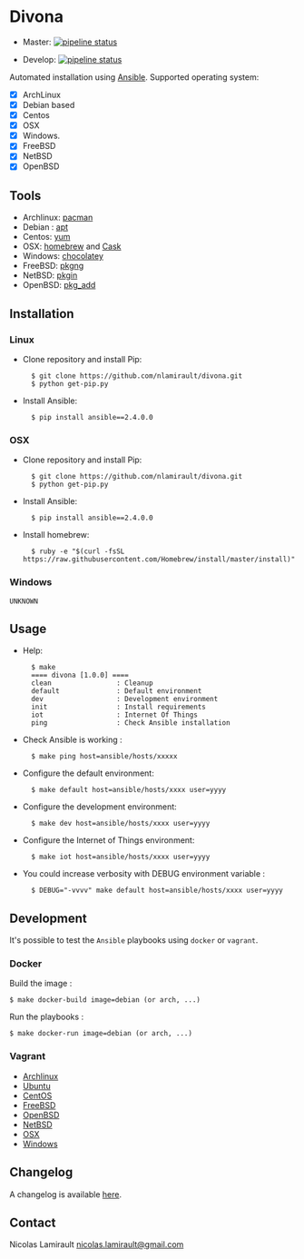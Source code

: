 # Divona #

* Master: [![pipeline status](https://gitlab.com/nicolas-lamirault/divona/badges/master/pipeline.svg)](https://gitlab.com/nicolas-lamirault/divona/commits/master)

* Develop: [![pipeline status](https://gitlab.com/nicolas-lamirault/divona/badges/develop/pipeline.svg)](https://gitlab.com/nicolas-lamirault/divona/commits/develop)

Automated installation using [Ansible](https://www.ansible.com/). Supported operating system:

- [x] ArchLinux
- [x] Debian based
- [x] Centos
- [x] OSX
- [x] Windows.
- [x] FreeBSD
- [x] NetBSD
- [x] OpenBSD

## Tools

- Archlinux: [pacman](https://wiki.archlinux.org/index.php/pacman)
- Debian : [apt](https://wiki.debian.org/Apt)
- Centos: [yum](http://yum.baseurl.org/)
- OSX: [homebrew](http://brew.sh/) and [Cask](https://caskroom.github.io)
- Windows: [chocolatey](https://chocolatey.org)
- FreeBSD: [pkgng](https://wiki.freebsd.org/pkgng)
- NetBSD: [pkgin](https://man.openbsd.org/pkg_add)
- OpenBSD: [pkg_add](https://man.openbsd.org/pkg_add)


## Installation

### Linux

* Clone repository and install Pip:

        $ git clone https://github.com/nlamirault/divona.git
        $ python get-pip.py

* Install Ansible:

        $ pip install ansible==2.4.0.0

### OSX

* Clone repository and install Pip:

        $ git clone https://github.com/nlamirault/divona.git
        $ python get-pip.py

* Install Ansible:

        $ pip install ansible==2.4.0.0

* Install homebrew:

        $ ruby -e "$(curl -fsSL https://raw.githubusercontent.com/Homebrew/install/master/install)"


### Windows

    UNKNOWN


## Usage

* Help:

        $ make
        ==== divona [1.0.0] ====
        clean                : Cleanup
        default              : Default environment
        dev                  : Development environment
        init                 : Install requirements
        iot                  : Internet Of Things
        ping                 : Check Ansible installation



* Check Ansible is working :

        $ make ping host=ansible/hosts/xxxxx

* Configure the default environment:

        $ make default host=ansible/hosts/xxxx user=yyyy

* Configure the development environment:

        $ make dev host=ansible/hosts/xxxx user=yyyy

* Configure the Internet of Things environment:

        $ make iot host=ansible/hosts/xxxx user=yyyy

* You could increase verbosity with DEBUG environment variable :

        $ DEBUG="-vvvv" make default host=ansible/hosts/xxxx user=yyyy

## Development

It's possible to test the `Ansible` playbooks using `docker` or `vagrant`.

### Docker

Build the image :

    $ make docker-build image=debian (or arch, ...)

Run the playbooks :

    $ make docker-run image=debian (or arch, ...)

### Vagrant

* [Archlinux](vms/ArchLinux)
* [Ubuntu](vms/Ubuntu)
* [CentOS](vms/CentOS)
* [FreeBSD](vms/FreeBSD)
* [OpenBSD](vms/OpenBSD)
* [NetBSD](vms/NetBSD)
* [OSX](vms/OSX)
* [Windows](vms/Windows)


## Changelog

A changelog is available [here](ChangeLog.md).


## Contact

Nicolas Lamirault <nicolas.lamirault@gmail.com>
